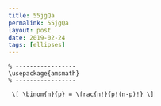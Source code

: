 ```yaml
---
title: 55jgQa
permalink: 55jgQa
layout: post
date: 2019-02-24
tags: [ellipses]
---
```


```latex% Dans le préambule
% -----------------
\usepackage{amsmath}
% -----------------

 \[ \binom{n}{p} = \frac{n!}{p!(n-p)!} \]
```